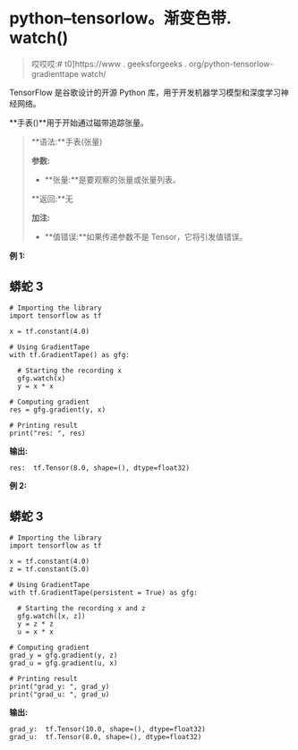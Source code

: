 # python–tensorlow。渐变色带. watch()

> 哎哎哎:# t0]https://www . geeksforgeeks . org/python-tensorlow-gradienttape watch/

TensorFlow 是谷歌设计的开源 Python 库，用于开发机器学习模型和深度学习神经网络。

**手表()**用于开始通过磁带追踪张量。

> **语法:**手表(张量)
> 
> **参数:**
> 
> *   **张量:**是要观察的张量或张量列表。
> 
> **返回:**无
> 
> **加注:**
> 
> *   **值错误:**如果传递参数不是 Tensor，它将引发值错误。

**例 1:**

## 蟒蛇 3

```
# Importing the library
import tensorflow as tf

x = tf.constant(4.0)

# Using GradientTape
with tf.GradientTape() as gfg:

  # Starting the recording x
  gfg.watch(x)
  y = x * x

# Computing gradient
res = gfg.gradient(y, x) 

# Printing result
print("res: ", res)
```

**输出:**

```
res:  tf.Tensor(8.0, shape=(), dtype=float32)

```

**例 2:**

## 蟒蛇 3

```
# Importing the library
import tensorflow as tf

x = tf.constant(4.0)
z = tf.constant(5.0)

# Using GradientTape
with tf.GradientTape(persistent = True) as gfg:

  # Starting the recording x and z
  gfg.watch([x, z])
  y = z * z
  u = x * x

# Computing gradient
grad_y = gfg.gradient(y, z) 
grad_u = gfg.gradient(u, x)

# Printing result
print("grad_y: ", grad_y)
print("grad_u: ", grad_u)
```

**输出:**

```
grad_y:  tf.Tensor(10.0, shape=(), dtype=float32)
grad_u:  tf.Tensor(8.0, shape=(), dtype=float32)

```